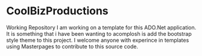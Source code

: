 # CoolBizProductions
Working Repository
I am working on a template for this ADO.Net application. It is something that i have been wanting to acomplosh is add the bootstrap style theme to this project. I welcome anyone with experince in templates using Masterpages to contribute to this source code. 
